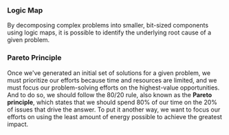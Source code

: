 ### Logic Map

By decomposing complex problems into smaller, bit-sized components using logic maps, it is possible to identify the underlying root cause of a given problem.

### Pareto Principle

Once we've generated an initial set of solutions for a given problem, we must prioritize our efforts because time and resources are limited, and we must focus our problem-solving efforts on the highest-value opportunities. And to do so, we should follow the 80/20 rule, also known as the **Pareto principle**, which states that we should spend 80% of our time on the 20% of issues that drive the answer. To put it another way, we want to focus our efforts on using the least amount of energy possible to achieve the greatest impact.
